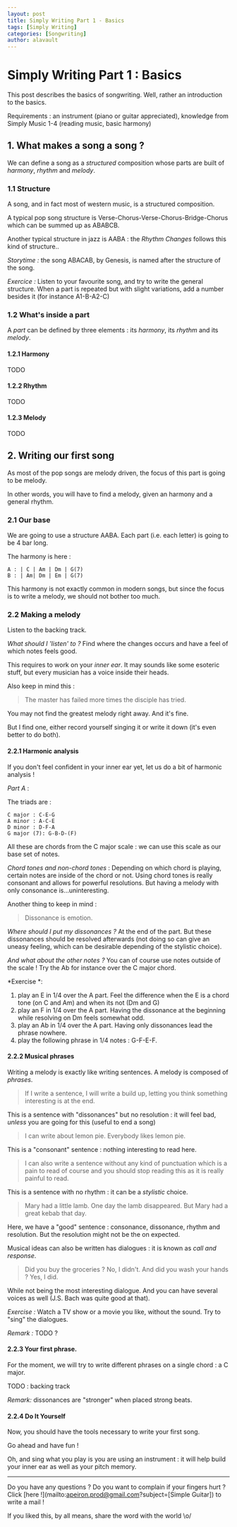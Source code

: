 ```yaml
---
layout: post
title: Simply Writing Part 1 - Basics
tags: [Simply Writing]
categories: [Songwriting]
author: alavault
---
```


# Simply Writing Part 1 : Basics

This post describes the basics of songwriting. Well, rather an introduction to the basics.

Requirements : an instrument (piano or guitar appreciated), knowledge from Simply Music 1-4 (reading music, basic harmony)

## 1. What makes a song a song ?

We can define a song as a *structured* composition whose parts are built of *harmony*, *rhythm* and *melody*.

### 1.1 Structure

A song, and in fact most of western music, is a structured composition.

A typical pop song structure is Verse-Chorus-Verse-Chorus-Bridge-Chorus which can be summed up as ABABCB.

Another typical structure in jazz is AABA : the *Rhythm Changes* follows this kind of structure..

*Storytime :* the song ABACAB, by Genesis, is named after the structure of the song.

*Exercice :* Listen to your favourite song, and try to write the general structure. When a part is repeated but with slight variations, add a number besides it (for instance A1-B-A2-C)

### 1.2 What's inside a part

A *part* can be defined by three elements : its *harmony*, its *rhythm* and its *melody*.

#### 1.2.1 Harmony

TODO

#### 1.2.2 Rhythm

TODO

#### 1.2.3 Melody

TODO

## 2. Writing our first song

As most of the pop songs are melody driven, the focus of this part is going to be melody.

In other words, you will have to find a melody, given an harmony and a general rhythm.

### 2.1 Our base

We are going to use a structure AABA. Each part (i.e. each letter) is going to be 4 bar long.

The harmony is here :

```
A : | C | Am | Dm | G(7)
B : | Am| Dm | Em | G(7)
```

This harmony is not exactly common in modern songs, but since the focus is to write a melody, we should not bother too much.

### 2.2 Making a melody

Listen to the backing track.

*What should I 'listen' to ?* Find where the changes occurs and have a feel of which notes feels good.

This requires to work on your *inner ear*. It may sounds like some esoteric stuff, but every musician has a voice inside their heads.

Also keep in mind this :

> The master has failed more times the disciple has tried.

You may not find the greatest melody right away. And it's fine.

But I find one, either record yourself singing it or write it down (it's even better to do both).

#### 2.2.1 Harmonic analysis

If you don't feel confident in your inner ear yet, let us do a bit of harmonic analysis !

*Part A* :

The triads are :

```
C major : C-E-G
A minor : A-C-E
D minor : D-F-A
G major (7): G-B-D-(F)
```

All these are chords from the C major scale : we can use this scale as our base set of notes.

*Chord tones and non-chord tones* : Depending on which chord is playing, certain notes are inside of the chord or not. Using chord tones is really consonant and allows for powerful resolutions. But having a melody with only consonance is...uninteresting. 

Another thing to keep in mind :

> Dissonance is emotion.

*Where should I put my dissonances ?* At the end of the part. But these dissonances should be resolved afterwards (not doing so can give an uneasy feeling, which can be desirable depending of the stylistic choice).

*And what about the other notes ?* You can of course use notes outside of the scale ! Try the Ab for instance over the C major chord.

*Exercise *: 
1. play an E in 1/4 over the A part. Feel the difference when the E is a chord tone (on C and Am) and when its not (Dm and G)
2. play an F in 1/4 over the A part. Having the dissonance at the beginning while resolving on Dm feels somewhat odd.
3. play an Ab in 1/4 over the A part. Having only dissonances lead the phrase nowhere.
4. play the following phrase in 1/4 notes : G-F-E-F. 



#### 2.2.2 Musical phrases

Writing a melody is exactly like writing sentences. A melody is composed of *phrases*.

> If I write a sentence, I will write a build up, letting you think something interesting is at the end.

This is a sentence with "dissonances" but no resolution : it will feel bad, *unless* you are going for this (useful to end a song)

> I can write about lemon pie. Everybody likes lemon pie.

This is a "consonant" sentence : nothing interesting to read here. 

> I can also write a sentence without any kind of punctuation which is a pain to read of course and you should stop reading this as it is really painful to read.

This is a sentence with no rhythm : it can be a *stylistic* choice.

> Mary had a little lamb. One day the lamb disappeared. But Mary had a great kebab that day.

Here, we have a "good" sentence : consonance, dissonance, rhythm and resolution. But the resolution might not be the on expected.

Musical ideas can also be written has dialogues : it is known as *call and response*.

> Did you buy the groceries ?
> No, I didn't.
> And did you wash your hands ?
> Yes, I did.

While not being the most interesting dialogue. And you can have several voices as well (J.S. Bach was quite good at that).

*Exercise :* Watch a TV show or a movie you like, without the sound. Try to "sing" the dialogues.

*Remark :* TODO ?

#### 2.2.3 Your first phrase.

For the moment, we will try to write different phrases on a single chord : a C major.

TODO : backing track

*Remark:* dissonances are "stronger" when placed strong beats.

#### 2.2.4 Do It Yourself

Now, you should have the tools necessary to write your first song.

Go ahead and have fun !

Oh, and sing what you play is you are using an instrument : it will help build your inner ear as well as your pitch memory.

---

Do you have any questions ? Do you want to complain if your fingers hurt ? Click [here !](mailto:apeiron.prod@gmail.com?subject=[Simple Guitar]) to write a mail !

If you liked this, by all means, share the word with the world \o/


